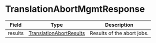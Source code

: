 # TranslationAbortMgmtResponse

Field | Type | Description
--- | --- | --- 
results | [TranslationAbortResults](../data-models/translation-abort-results.md) | Results of the abort jobs.